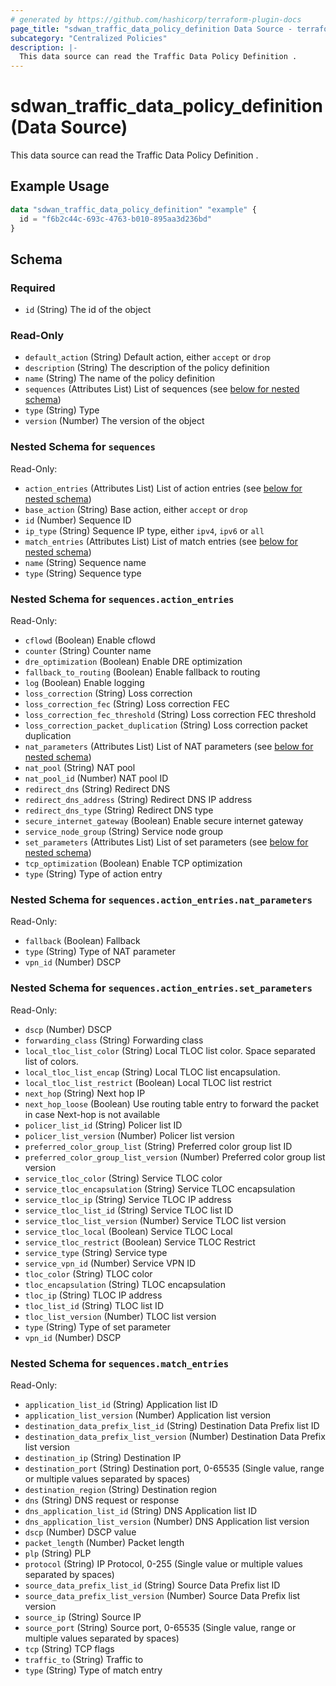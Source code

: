 ```yaml
---
# generated by https://github.com/hashicorp/terraform-plugin-docs
page_title: "sdwan_traffic_data_policy_definition Data Source - terraform-provider-sdwan"
subcategory: "Centralized Policies"
description: |-
  This data source can read the Traffic Data Policy Definition .
---
```


# sdwan_traffic_data_policy_definition (Data Source)

This data source can read the Traffic Data Policy Definition .

## Example Usage

```terraform
data "sdwan_traffic_data_policy_definition" "example" {
  id = "f6b2c44c-693c-4763-b010-895aa3d236bd"
}
```

<!-- schema generated by tfplugindocs -->
## Schema

### Required

- `id` (String) The id of the object

### Read-Only

- `default_action` (String) Default action, either `accept` or `drop`
- `description` (String) The description of the policy definition
- `name` (String) The name of the policy definition
- `sequences` (Attributes List) List of sequences (see [below for nested schema](#nestedatt--sequences))
- `type` (String) Type
- `version` (Number) The version of the object

<a id="nestedatt--sequences"></a>
### Nested Schema for `sequences`

Read-Only:

- `action_entries` (Attributes List) List of action entries (see [below for nested schema](#nestedatt--sequences--action_entries))
- `base_action` (String) Base action, either `accept` or `drop`
- `id` (Number) Sequence ID
- `ip_type` (String) Sequence IP type, either `ipv4`, `ipv6` or `all`
- `match_entries` (Attributes List) List of match entries (see [below for nested schema](#nestedatt--sequences--match_entries))
- `name` (String) Sequence name
- `type` (String) Sequence type

<a id="nestedatt--sequences--action_entries"></a>
### Nested Schema for `sequences.action_entries`

Read-Only:

- `cflowd` (Boolean) Enable cflowd
- `counter` (String) Counter name
- `dre_optimization` (Boolean) Enable DRE optimization
- `fallback_to_routing` (Boolean) Enable fallback to routing
- `log` (Boolean) Enable logging
- `loss_correction` (String) Loss correction
- `loss_correction_fec` (String) Loss correction FEC
- `loss_correction_fec_threshold` (String) Loss correction FEC threshold
- `loss_correction_packet_duplication` (String) Loss correction packet duplication
- `nat_parameters` (Attributes List) List of NAT parameters (see [below for nested schema](#nestedatt--sequences--action_entries--nat_parameters))
- `nat_pool` (String) NAT pool
- `nat_pool_id` (Number) NAT pool ID
- `redirect_dns` (String) Redirect DNS
- `redirect_dns_address` (String) Redirect DNS IP address
- `redirect_dns_type` (String) Redirect DNS type
- `secure_internet_gateway` (Boolean) Enable secure internet gateway
- `service_node_group` (String) Service node group
- `set_parameters` (Attributes List) List of set parameters (see [below for nested schema](#nestedatt--sequences--action_entries--set_parameters))
- `tcp_optimization` (Boolean) Enable TCP optimization
- `type` (String) Type of action entry

<a id="nestedatt--sequences--action_entries--nat_parameters"></a>
### Nested Schema for `sequences.action_entries.nat_parameters`

Read-Only:

- `fallback` (Boolean) Fallback
- `type` (String) Type of NAT parameter
- `vpn_id` (Number) DSCP


<a id="nestedatt--sequences--action_entries--set_parameters"></a>
### Nested Schema for `sequences.action_entries.set_parameters`

Read-Only:

- `dscp` (Number) DSCP
- `forwarding_class` (String) Forwarding class
- `local_tloc_list_color` (String) Local TLOC list color. Space separated list of colors.
- `local_tloc_list_encap` (String) Local TLOC list encapsulation.
- `local_tloc_list_restrict` (Boolean) Local TLOC list restrict
- `next_hop` (String) Next hop IP
- `next_hop_loose` (Boolean) Use routing table entry to forward the packet in case Next-hop is not available
- `policer_list_id` (String) Policer list ID
- `policer_list_version` (Number) Policer list version
- `preferred_color_group_list` (String) Preferred color group list ID
- `preferred_color_group_list_version` (Number) Preferred color group list version
- `service_tloc_color` (String) Service TLOC color
- `service_tloc_encapsulation` (String) Service TLOC encapsulation
- `service_tloc_ip` (String) Service TLOC IP address
- `service_tloc_list_id` (String) Service TLOC list ID
- `service_tloc_list_version` (Number) Service TLOC list version
- `service_tloc_local` (Boolean) Service TLOC Local
- `service_tloc_restrict` (Boolean) Service TLOC Restrict
- `service_type` (String) Service type
- `service_vpn_id` (Number) Service VPN ID
- `tloc_color` (String) TLOC color
- `tloc_encapsulation` (String) TLOC encapsulation
- `tloc_ip` (String) TLOC IP address
- `tloc_list_id` (String) TLOC list ID
- `tloc_list_version` (Number) TLOC list version
- `type` (String) Type of set parameter
- `vpn_id` (Number) DSCP



<a id="nestedatt--sequences--match_entries"></a>
### Nested Schema for `sequences.match_entries`

Read-Only:

- `application_list_id` (String) Application list ID
- `application_list_version` (Number) Application list version
- `destination_data_prefix_list_id` (String) Destination Data Prefix list ID
- `destination_data_prefix_list_version` (Number) Destination Data Prefix list version
- `destination_ip` (String) Destination IP
- `destination_port` (String) Destination port, 0-65535 (Single value, range or multiple values separated by spaces)
- `destination_region` (String) Destination region
- `dns` (String) DNS request or response
- `dns_application_list_id` (String) DNS Application list ID
- `dns_application_list_version` (Number) DNS Application list version
- `dscp` (Number) DSCP value
- `packet_length` (Number) Packet length
- `plp` (String) PLP
- `protocol` (String) IP Protocol, 0-255 (Single value or multiple values separated by spaces)
- `source_data_prefix_list_id` (String) Source Data Prefix list ID
- `source_data_prefix_list_version` (Number) Source Data Prefix list version
- `source_ip` (String) Source IP
- `source_port` (String) Source port, 0-65535 (Single value, range or multiple values separated by spaces)
- `tcp` (String) TCP flags
- `traffic_to` (String) Traffic to
- `type` (String) Type of match entry
